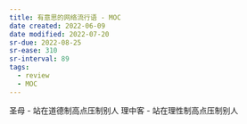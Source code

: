 ```yaml
---
title: 有意思的网络流行语 - MOC
date created: 2022-06-09
date modified: 2022-07-20
sr-due: 2022-08-25
sr-ease: 310
sr-interval: 89
tags:
  - review
  - MOC
---
```


圣母 - 站在道德制高点压制别人 理中客 - 站在理性制高点压制别人
